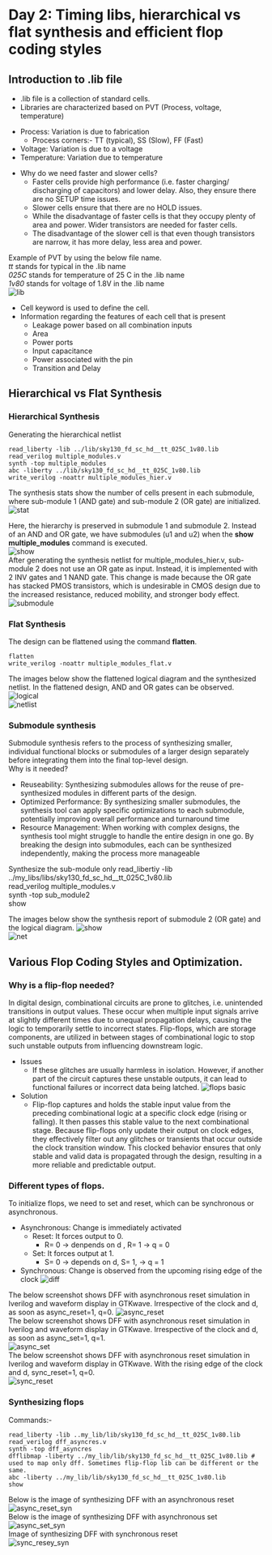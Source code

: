 # Day 2: Timing libs, hierarchical vs flat synthesis and efficient flop coding styles

## Introduction to .lib file
* .lib file is a collection of standard cells. 
* Libraries are characterized based on PVT (Process, voltage, temperature)
- Process: Variation is due to fabrication
  * Process corners:- TT (typical), SS (Slow), FF (Fast)
- Voltage: Variation is due to a voltage
- Temperature: Variation due to temperature

* Why do we need faster and slower cells?
    - Faster cells provide high performance (i.e. faster charging/ discharging of capacitors) and lower delay. Also, they ensure there are no SETUP time issues.
    - Slower cells ensure that there are no HOLD issues.
    - While the disadvantage of faster cells is that they occupy plenty of area and power. Wider transistors are needed for faster cells.
    - The disadvantage of the slower cell is that even though transistors are narrow, it has more delay, less area and power.

Example of PVT by using the below file name.  
*tt* stands for typical in the .lib name  
*025C* stands for temperature of 25 C in the .lib name  
*1v80* stands for voltage of 1.8V in the .lib name    
![lib](https://github.com/Dhruvid98/SFAL-VSD-SoC-Design/blob/main/Day%202/Images/Lab1/Screenshot%202025-05-15%20215430.png)

- Cell keyword is used to define the cell.
- Information regarding the features of each cell that is present
   * Leakage power based on all combination inputs
   * Area
   * Power ports
   * Input capacitance
   * Power associated with the pin
   * Transition and Delay

## Hierarchical vs Flat Synthesis
### Hierarchical Synthesis
Generating the hierarchical netlist
```
read_liberty -lib ../lib/sky130_fd_sc_hd__tt_025C_1v80.lib
read_verilog multiple_modules.v
synth -top multiple_modules
abc -liberty ../lib/sky130_fd_sc_hd__tt_025C_1v80.lib 
write_verilog -noattr multiple_modules_hier.v
```
The synthesis stats show the number of cells present in each submodule, where sub-module 1 (AND gate) and sub-module 2 (OR gate) are initialized.   
![stat](https://github.com/Dhruvid98/SFAL-VSD-SoC-Design/blob/main/Day%202/Images/Hierarchical%20Synthesis/Screenshot%202025-05-16%20225748.png)  

Here, the hierarchy is preserved in submodule 1 and submodule 2. Instead of an AND and OR gate, we have submodules (u1 and u2) when the **show multiple_modules** command is executed.  
![show](https://github.com/Dhruvid98/SFAL-VSD-SoC-Design/blob/main/Day%202/Images/Hierarchical%20Synthesis/Screenshot%202025-05-16%20231701.png)  
After generating the synthesis netlist for multiple_modules_hier.v, sub-module 2 does not use an OR gate as input. Instead, it is implemented with 2 INV gates and 1 NAND gate. This change is made because the OR gate has stacked PMOS transistors, which is undesirable in CMOS design due to the increased resistance, reduced mobility, and stronger body effect.  
![submodule](https://github.com/Dhruvid98/SFAL-VSD-SoC-Design/blob/main/Day%202/Images/Hierarchical%20Synthesis/Screenshot%202025-05-16%20231932.png)  

### Flat Synthesis

The design can be flattened using the command **flatten**.  
```
flatten
write_verilog -noattr multiple_modules_flat.v
```
The images below show the flattened logical diagram and the synthesized netlist. In the flattened design, AND and OR gates can be observed.
![logical](https://github.com/Dhruvid98/SFAL-VSD-SoC-Design/blob/main/Day%202/Images/Flatten/Screenshot%202025-05-16%20234138.png)  
![netlist](https://github.com/Dhruvid98/SFAL-VSD-SoC-Design/blob/main/Day%202/Images/Flatten/Screenshot%202025-05-16%20234346.png)  

### Submodule synthesis 

Submodule synthesis refers to the process of synthesizing smaller, individual functional blocks or submodules of a larger design separately before integrating them into the final top-level design.   
Why is it needed?
- Reuseability: Synthesizing submodules allows for the reuse of pre-synthesized modules in different parts of the design.
- Optimized Performance: By synthesizing smaller submodules, the synthesis tool can apply specific optimizations to each submodule, potentially improving overall performance and turnaround time
- Resource Management: When working with complex designs, the synthesis tool might struggle to handle the entire design in one go. By breaking the design into submodules, each can be synthesized independently, making the process more manageable

Synthesize the sub-module only
read_libertiy -lib ../my_libs/libs/sky130_fd_sc_hd__tt_025C_1v80.lib  
read_verilog multiple_modules.v  
synth -top sub_module2  
show  

The images below show the synthesis report of submodule 2 (OR gate) and the logical diagram. 
![show](https://github.com/Dhruvid98/SFAL-VSD-SoC-Design/blob/main/Day%202/Images/sub_modules/Screenshot%202025-05-17%20002035.png)  
![net](https://github.com/Dhruvid98/SFAL-VSD-SoC-Design/blob/main/Day%202/Images/sub_modules/Screenshot%202025-05-17%20001938.png)  

## Various Flop Coding Styles and Optimization.
### Why is a flip-flop needed?  
In digital design, combinational circuits are prone to glitches, i.e. unintended transitions in output values. These occur when multiple input signals arrive at slightly different times due to unequal propagation delays, causing the logic to temporarily settle to incorrect states. Flip-flops, which are storage components, are utilized in between stages of combinational logic to stop such unstable outputs from influencing downstream logic.  
* Issues
    - If these glitches are usually harmless in isolation. However, if another part of the circuit captures these unstable outputs, it can lead to functional failures or incorrect data being latched.
![flops basic](https://github.com/Dhruvid98/SFAL-VSD-SoC-Design/blob/main/Day%202/Images/Flop%20basic/1.png)
* Solution
    - Flip-flop captures and holds the stable input value from the preceding combinational logic at a specific clock edge (rising or falling). It then passes this stable value to the next combinational stage. Because flip-flops only update their output on clock edges, they effectively filter out any glitches or transients that occur outside the clock transition window. This clocked behavior ensures that only stable and valid data is propagated through the design, resulting in a more reliable and predictable output.
 
### Different types of flops.   
To initialize flops, we need to set and reset, which can be synchronous or asynchronous.  
- Asynchronous: Change is immediately activated
   * Reset: It forces output to 0.  
      - R= 0 -> denpends on d , R= 1 -> q = 0  
   * Set: It forces output at 1.
      - S= 0 -> depends on d, S= 1, -> q = 1
 - Synchronous: Change is observed from the upcoming rising edge of the clock
![diff](https://github.com/Dhruvid98/SFAL-VSD-SoC-Design/blob/main/Day%202/Images/Flop%20basic/2.png)

The below screenshot shows DFF with asynchronous reset simulation in Iverilog and waveform display in GTKwave. Irrespective of the clock and d, as soon as async_reset=1, q=0.
![async_reset](https://github.com/Dhruvid98/SFAL-VSD-SoC-Design/blob/main/Day%202/Images/DFF_simulation/async_reset.png)  
The below screenshot shows DFF with asynchronous reset simulation in Iverilog and waveform display in GTKwave. Irrespective of the clock and d, as soon as async_set=1, q=1.  
![async_set](https://github.com/Dhruvid98/SFAL-VSD-SoC-Design/blob/main/Day%202/Images/DFF_simulation/async_set.png)  
The below screenshot shows DFF with asynchronous reset simulation in Iverilog and waveform display in GTKwave. With the rising edge of the clock and d, sync_reset=1, q=0.  
![sync_reset](https://github.com/Dhruvid98/SFAL-VSD-SoC-Design/blob/main/Day%202/Images/DFF_simulation/sync_reset.png)  

### Synthesizing flops
Commands:-
```
read_liberty -lib ..my_lib/lib/sky130_fd_sc_hd__tt_025C_1v80.lib
read_verilog dff_asyncres.v
synth -top dff_asyncres
dfflibmap -liberty ../my_lib/lib/sky130_fd_sc_hd__tt_025C_1v80.lib # used to map only dff. Sometimes flip-flop lib can be different or the same.
abc -liberty ../my_lib/lib/sky130_fd_sc_hd__tt_025C_1v80.lib
show
```
Below is the image of synthesizing DFF with an asynchronous reset  
![async_reset_syn](https://github.com/Dhruvid98/SFAL-VSD-SoC-Design/blob/main/Day%202/Images/DFF%20Synthesis/async_reset.png)  
Below is the image of synthesizing DFF with asynchronous set  
![async_set_syn](https://github.com/Dhruvid98/SFAL-VSD-SoC-Design/blob/main/Day%202/Images/DFF%20Synthesis/async_set.png)  
Image of synthesizing DFF with synchronous reset   
![sync_resey_syn](https://github.com/Dhruvid98/SFAL-VSD-SoC-Design/blob/main/Day%202/Images/DFF%20Synthesis/sync.png)  


